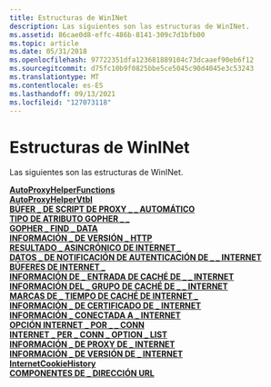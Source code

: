 ```yaml
---
title: Estructuras de WinINet
description: Las siguientes son las estructuras de WinINet.
ms.assetid: 86cae0d8-effc-486b-8141-309c7d1bfb00
ms.topic: article
ms.date: 05/31/2018
ms.openlocfilehash: 97722351dfa123681889104c73dcaaef90eb6f12
ms.sourcegitcommit: d75fc10b9f0825bbe5ce5045c90d4045e3c53243
ms.translationtype: MT
ms.contentlocale: es-ES
ms.lasthandoff: 09/13/2021
ms.locfileid: "127073118"
---
```

# <a name="wininet-structures"></a>Estructuras de WinINet

Las siguientes son las estructuras de WinINet.

<dl>

[**AutoProxyHelperFunctions**](/windows/desktop/api/Wininet/ns-wininet-autoproxyhelperfunctions)  
[**AutoProxyHelperVtbl**](/windows/desktop/api/Wininet/ns-wininet-autoproxyhelpervtbl)  
[**BÚFER \_ DE SCRIPT DE PROXY \_ \_ AUTOMÁTICO**](/windows/desktop/api/Wininet/ns-wininet-auto_proxy_script_buffer)  
[**TIPO DE ATRIBUTO GOPHER \_ \_**](/windows/desktop/api/Wininet/ns-wininet-gopher_attribute_type)  
[**GOPHER \_ FIND \_ DATA**](/windows/desktop/api/Wininet/ns-wininet-gopher_find_dataa)  
[**INFORMACIÓN \_ DE VERSIÓN \_ HTTP**](/windows/desktop/api/Wininet/ns-wininet-http_version_info)  
[**RESULTADO \_ ASINCRÓNICO DE INTERNET \_**](/windows/desktop/api/Wininet/ns-wininet-internet_async_result)  
[**DATOS \_ DE NOTIFICACIÓN DE AUTENTICACIÓN DE \_ \_ INTERNET**](/windows/win32/api/wininet/ns-wininet-internet_per_conn_optionw)  
[**BÚFERES DE INTERNET \_**](/windows/desktop/api/Wininet/ns-wininet-internet_buffersa)  
[**INFORMACIÓN DE \_ ENTRADA DE CACHÉ DE \_ \_ INTERNET**](/windows/desktop/api/Wininet/ns-wininet-internet_cache_entry_infoa)  
[**INFORMACIÓN DEL \_ GRUPO DE CACHÉ DE \_ \_ INTERNET**](/windows/desktop/api/Wininet/ns-wininet-internet_cache_group_infoa)  
[**MARCAS DE \_ TIEMPO DE CACHÉ DE INTERNET \_**](/windows/desktop/api/Wininet/ns-wininet-internet_cache_timestamps)  
[**INFORMACIÓN \_ DE CERTIFICADO DE \_ INTERNET**](/windows/desktop/api/Wininet/ns-wininet-internet_certificate_info)  
[**INFORMACIÓN \_ CONECTADA A \_ INTERNET**](/windows/desktop/api/Wininet/ns-wininet-internet_connected_info)  
[**OPCIÓN INTERNET \_ POR \_ \_ CONN**](/windows/desktop/api/Wininet/ns-wininet-internet_per_conn_optiona)  
[**INTERNET \_ PER \_ CONN \_ OPTION \_ LIST**](/windows/desktop/api/Wininet/ns-wininet-internet_per_conn_option_lista)  
[**INFORMACIÓN \_ DE PROXY DE \_ INTERNET**](/windows/desktop/api/Wininet/ns-wininet-internet_proxy_info)  
[**INFORMACIÓN \_ DE VERSIÓN DE \_ INTERNET**](/windows/desktop/api/Wininet/ns-wininet-internet_version_info)  
[**InternetCookieHistory**](/windows/win32/api/wininet/ns-wininet-internet_proxy_info)  
[**COMPONENTES DE \_ DIRECCIÓN URL**](/windows/desktop/api/Wininet/ns-wininet-url_componentsa)  
</dl>

 

 




